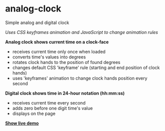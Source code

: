 # analog-clock
Simple analog and digital clock

*Uses CSS keyframes animation and JavaScript to change animation rules*

**Analog clock shows current time on a clock-face**
- receives current time only once when loaded
- converts time's values into degrees
- rotates clock hands to the position of found degrees
- changes default CSS 'keyframe' rule (starting and end position of clock hands)
- uses 'keyframes' animation to change clock hands position every second

**Digital clock shows time in 24-hour notation (hh:mm:ss)**
- receives current time every second
- adds zero before one digit time's value
- displays on the page

[**Show live demo**](http://yuittti.github.io/analog-watch)
